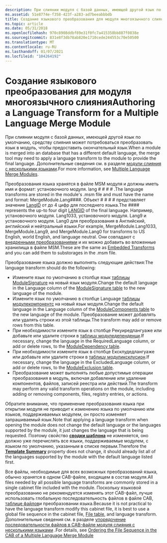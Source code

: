 ```yaml
---
description: При слиянии модуля с базой данных, имеющей другой язык по умолчанию, средству слияния может потребоваться преобразовать язык в модуль, чтобы предоставить окончательный язык. Дополнительные сведения см. в разделе модули слияния с несколькими языками.
ms.assetid: 51e8774e-f358-423f-a283-ad7beeabbbdb
title: Создание языкового преобразования для модуля многоязычного слияния
ms.topic: article
ms.date: 05/31/2018
ms.openlocfilehash: 970c8908ddbf89e31f0fc7a415358bb887f0838e
ms.sourcegitcommit: 831e8f3db78ab820e1710cede244553c70e50500
ms.translationtype: MT
ms.contentlocale: ru-RU
ms.lasthandoff: 01/07/2021
ms.locfileid: "104264192"
---
```

# <a name="authoring-a-language-transform-for-a-multiple-language-merge-module"></a><span data-ttu-id="30940-104">Создание языкового преобразования для модуля многоязычного слияния</span><span class="sxs-lookup"><span data-stu-id="30940-104">Authoring a Language Transform for a Multiple Language Merge Module</span></span>

<span data-ttu-id="30940-105">При слиянии модуля с базой данных, имеющей другой язык по умолчанию, средству слияния может потребоваться преобразовать язык в модуль, чтобы предоставить окончательный язык.</span><span class="sxs-lookup"><span data-stu-id="30940-105">When a module is merged into an database that has a different default language, the merge tool may need to apply a language transform to the module to provide the final language.</span></span> <span data-ttu-id="30940-106">Дополнительные сведения см. в разделе [модули слияния с несколькими языками](multiple-language-merge-modules.md).</span><span class="sxs-lookup"><span data-stu-id="30940-106">For more information, see [Multiple Language Merge Modules](multiple-language-merge-modules.md).</span></span>

<span data-ttu-id="30940-107">Преобразования языка хранятся в файле MSM модуля и должны иметь имя и формат: установочного модуля. lang \# \# \# \# .</span><span class="sxs-lookup"><span data-stu-id="30940-107">The language transforms are stored in the module's .msm file and must have the name and format: MergeModule.Lang\#\#\#\#.</span></span> <span data-ttu-id="30940-108">Объект \# \# \# \# представляет значение [LangID](localizing-the-error-and-actiontext-tables.md) от до 4 цифр для последнего языка.</span><span class="sxs-lookup"><span data-stu-id="30940-108">The \#\#\#\# represents the up-to four digit [LANGID](localizing-the-error-and-actiontext-tables.md) of the final language.</span></span> <span data-ttu-id="30940-109">Например, установочного модуля. Lang1033, установочного модуля. Lang9 и установочного модуля. Lang0 для преобразования в Английский, английский и нейтральный языки.</span><span class="sxs-lookup"><span data-stu-id="30940-109">For example, MergeModule.Lang1033, MergeModule.Lang9, and MergeModule.Lang0 for transforms to US English, world English, and language neutral.</span></span> <span data-ttu-id="30940-110">Они совпадают с [внедренными преобразованиями](embedded-transforms.md) и их можно добавить во вложенные хранилища в файле MSM.</span><span class="sxs-lookup"><span data-stu-id="30940-110">These are the same as [Embedded Transforms](embedded-transforms.md) and you can add them to substorages in the .msm file.</span></span>

<span data-ttu-id="30940-111">Преобразование языка должно выполнять следующие действия:</span><span class="sxs-lookup"><span data-stu-id="30940-111">The language transform should do the following:</span></span>

-   <span data-ttu-id="30940-112">Измените язык по умолчанию в столбце язык [таблицы ModuleSignature](modulesignature-table.md) на новый язык модуля.</span><span class="sxs-lookup"><span data-stu-id="30940-112">Change the default language in the Language column of the [ModuleSignature table](modulesignature-table.md) to the new language of the module.</span></span>
-   <span data-ttu-id="30940-113">Измените язык по умолчанию в столбце Language [таблицы модулекомпонентс](modulecomponents-table.md) на новый язык модуля.</span><span class="sxs-lookup"><span data-stu-id="30940-113">Change the default language in the Language column of the [ModuleComponents table](modulecomponents-table.md) to the new language of the module.</span></span> <span data-ttu-id="30940-114">Преобразование может добавлять или удалять строки из этой таблицы.</span><span class="sxs-lookup"><span data-stu-id="30940-114">The transform may add or remove rows from this table.</span></span>
-   <span data-ttu-id="30940-115">При необходимости измените язык в столбце Рекуиредлангуаже или добавьте или удалите строки в [таблицу модуледепенденци](moduledependency-table.md).</span><span class="sxs-lookup"><span data-stu-id="30940-115">If necessary, change the language in the RequiredLanguage column, or add or delete rows, to the [ModuleDependency table](moduledependency-table.md).</span></span>
-   <span data-ttu-id="30940-116">При необходимости измените язык в столбце Ексклудедлангуаже или добавьте или удалите строки в [таблицу модуликсклусион](moduleexclusion-table.md).</span><span class="sxs-lookup"><span data-stu-id="30940-116">If necessary, change the language in the ExcludedLanguage column, or add or delete rows, to the [ModuleExclusion table](moduleexclusion-table.md).</span></span>
-   <span data-ttu-id="30940-117">Преобразование может выполнять любые допустимые операции преобразования в модуль, включая добавление или удаление компонентов, файлов, записей реестра или действий.</span><span class="sxs-lookup"><span data-stu-id="30940-117">The transform may perform any valid transform operations on the module, including adding or removing components, files, registry entries, or actions.</span></span>

<span data-ttu-id="30940-118">Обратите внимание, что применение преобразования языка при открытии модуля не приводит к изменению языка по умолчанию или языков, поддерживаемых модулем, он просто изменяет запрашиваемый язык.</span><span class="sxs-lookup"><span data-stu-id="30940-118">Note that applying a language transform when opening the module does not change the default language or the languages supported by the module, it just changes the language that is being requested.</span></span> <span data-ttu-id="30940-119">Поэтому свойство [**сводки шаблона**](template-summary.md) не изменяется, оно должно уже перечислять все языки, поддерживаемые модулем, с языком по умолчанию, указанным в списке первым.</span><span class="sxs-lookup"><span data-stu-id="30940-119">Therefore the [**Template Summary**](template-summary.md) property does not change, it should already list all of the languages supported by the module with the default language listed first.</span></span>

<span data-ttu-id="30940-120">Все файлы, необходимые для всех возможных преобразований языка, обычно хранятся в одном CAB-файле, входящем в состав модуля.</span><span class="sxs-lookup"><span data-stu-id="30940-120">All files needed by all possible language transforms are commonly stored in a single cabinet file included with the module.</span></span> <span data-ttu-id="30940-121">Поскольку языковой преобразованию не рекомендуется изменять этот CAB-файл, лучше использовать глобальную последовательность файлов в файле CAB, [таблице файлов](file-table.md)и преобразовании языка.</span><span class="sxs-lookup"><span data-stu-id="30940-121">Because it is not practical to have the language transform modify this cabinet file, it is best to use a global file sequence in the cabinet file, [File table](file-table.md), and language transform.</span></span> <span data-ttu-id="30940-122">Дополнительные сведения см. в разделе [упорядочение последовательности файлов в CAB-файле модуля слияния с несколькими языками](ordering-the-file-sequence-in-the-cab-of-a-multiple-language-merge-module.md) .</span><span class="sxs-lookup"><span data-stu-id="30940-122">For details, see [Ordering the File Sequence in the CAB of a Multiple Language Merge Module](ordering-the-file-sequence-in-the-cab-of-a-multiple-language-merge-module.md)</span></span>

 

 



